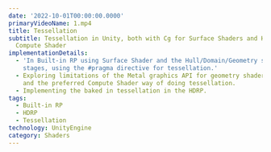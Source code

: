```yaml
---
date: '2022-10-01T00:00:00.0000'
primaryVideoName: 1.mp4
title: Tessellation
subtitle: Tessellation in Unity, both with Cg for Surface Shaders and HDRP with
  Compute Shader
implementationDetails:
  - 'In Built-in RP using Surface Shader and the Hull/Domain/Geometry shader
    stages, using the #pragma directive for tessellation.'
  - Exploring limitations of the Metal graphics API for geometry shader stages,
    and the preferred Compute Shader way of doing tessellation.
  - Implementing the baked in tessellation in the HDRP.
tags:
  - Built-in RP
  - HDRP
  - Tessellation
technology: UnityEngine
category: Shaders
---
```


